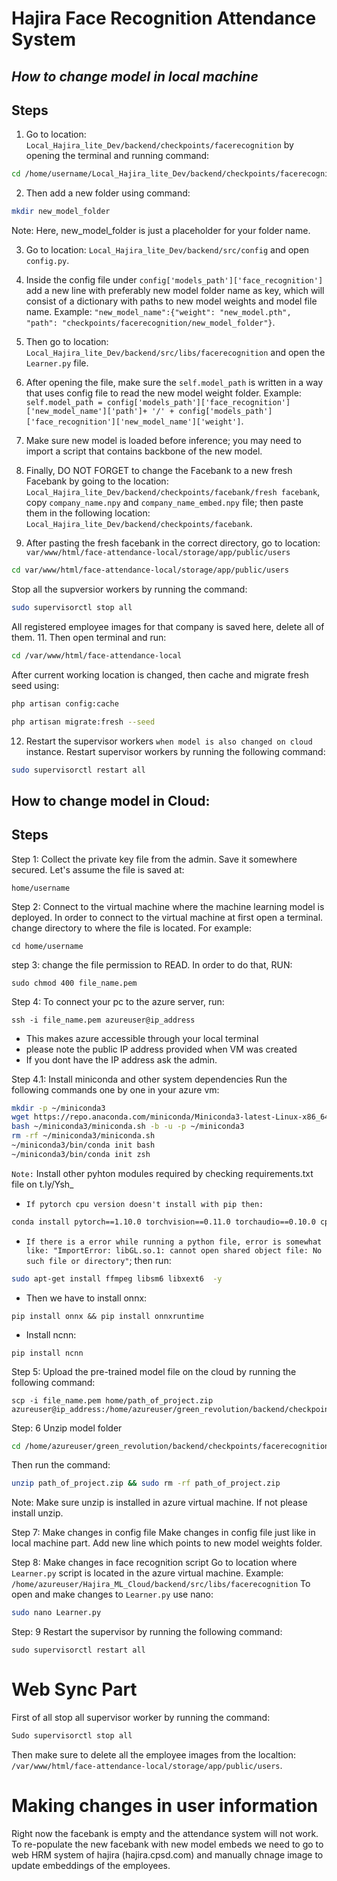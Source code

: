 # Hajira Face Recognition Attendance System
## _How to change model in local machine_

## Steps 
1. Go to location: `Local_Hajira_lite_Dev/backend/checkpoints/facerecognition` by opening the terminal and running command:
```bash
cd /home/username/Local_Hajira_lite_Dev/backend/checkpoints/facerecognition
```
2. Then add a new folder using command:
```bash
mkdir new_model_folder 
``` 
Note: Here, new_model_folder is just a placeholder for your folder name.

3. Go to location: `Local_Hajira_lite_Dev/backend/src/config` and open `config.py`.
4. Inside the config file under `config['models_path']['face_recognition']` add a new line with preferably new model folder name as key, which will consist of a dictionary with paths to new model weights and model file name.
Example: `"new_model_name":{"weight": "new_model.pth", "path": "checkpoints/facerecognition/new_model_folder"}`.

5. Then go to location: `Local_Hajira_lite_Dev/backend/src/libs/facerecognition` and open the `Learner.py` file.
6. After opening the file, make sure the `self.model_path` is written in a way that uses config file to read the new model weight folder. Example: `self.model_path = config['models_path']['face_recognition']['new_model_name']['path']+ '/' + config['models_path']['face_recognition']['new_model_name']['weight']`.
7. Make sure new model is loaded before inference; you may need to import a script that contains backbone of the new model. 
8. Finally, DO NOT FORGET to change the Facebank to a new fresh Facebank by going to the location: `Local_Hajira_lite_Dev/backend/checkpoints/facebank/fresh facebank`, copy `company_name.npy` and `company_name_embed.npy` file; then paste them in the following location: `Local_Hajira_lite_Dev/backend/checkpoints/facebank`. 
10. After pasting the fresh facebank in the correct directory, go to location: `var/www/html/face-attendance-local/storage/app/public/users` 
```bash
cd var/www/html/face-attendance-local/storage/app/public/users
``` 
Stop all the supversior workers by running the command:
```bash
sudo supervisorctl stop all
```
All registered employee images for that company is saved here, delete all of them.
11. Then open terminal and run:
```bash
cd /var/www/html/face-attendance-local
``` 
After current working location is changed, then cache and migrate fresh seed using:
```bash
php artisan config:cache 
```
```bash
php artisan migrate:fresh --seed 
``` 
12. Restart the supervisor workers `when model is also changed on cloud` instance. Restart supervisor workers by running the following command: 
```bash
sudo supervisorctl restart all
```


## How to change model in Cloud:

## Steps 
Step 1: Collect the private key file from the admin. Save it somewhere secured. Let's assume the file is saved at: 
```
home/username
```

Step 2: Connect to the virtual machine where the machine learning model is deployed. In order to connect to the virtual machine at first open a terminal. change directory to where the file is located. 
For example: 
```
cd home/username
```
step 3: change the file permission to READ.
In order to do that, RUN:
 ```
sudo chmod 400 file_name.pem
```
Step 4: To connect your pc to the azure server, run:
```
ssh -i file_name.pem azureuser@ip_address
```
* This makes azure accessible through your local terminal
* please note the public IP address provided when VM was created
* If you dont have the IP address ask the admin.

Step 4.1: Install miniconda and other system dependencies 
Run the following commands one by one in your azure vm:
```bash
mkdir -p ~/miniconda3
wget https://repo.anaconda.com/miniconda/Miniconda3-latest-Linux-x86_64.sh -O ~/miniconda3/miniconda.sh
bash ~/miniconda3/miniconda.sh -b -u -p ~/miniconda3
rm -rf ~/miniconda3/miniconda.sh
~/miniconda3/bin/conda init bash
~/miniconda3/bin/conda init zsh
``` 
`Note:` Install other pyhton modules required by checking requirements.txt file on t.ly/Ysh_  
* `If pytorch cpu version doesn't install with pip then:` 
```bash
conda install pytorch==1.10.0 torchvision==0.11.0 torchaudio==0.10.0 cpuonly -c pytorch 
```
* `If there is a error while running a python file, error is somewhat like: "ImportError: libGL.so.1: cannot open shared object file: No such file or directory"`; then run: 
```bash 
sudo apt-get install ffmpeg libsm6 libxext6  -y
```
* Then we have to install onnx: 
```
pip install onnx && pip install onnxruntime 
```
* Install ncnn:
```
pip install ncnn 
```
Step 5: Upload the pre-trained model file on the cloud by running the following command:
``` 
scp -i file_name.pem home/path_of_project.zip azureuser@ip_address:/home/azureuser/green_revolution/backend/checkpoints/facerecognition/model_folder
```
Step: 6 Unzip model folder
```bash 
cd /home/azureuser/green_revolution/backend/checkpoints/facerecognition/model_folder
``` 
Then run the command:
```bash 
unzip path_of_project.zip && sudo rm -rf path_of_project.zip
```
Note: Make sure unzip is installed in azure virtual machine. If not please install unzip.

Step 7: Make changes in config file 
Make changes in config file just like in local machine part. Add new line which points to new model weights folder.
    
Step 8: Make changes in face recognition script
Go to location where `Learner.py` script is located in the azure virtual machine.
Example: `/home/azureuser/Hajira_ML_Cloud/backend/src/libs/facerecognition`
To open and make changes to `Learner.py` use nano: 
```bash
sudo nano Learner.py
```

Step: 9 Restart the supervisor by running the following command:
```
sudo supervisorctl restart all
```

# Web Sync Part 
First of all stop all supervisor worker by running the command: 
```bash
Sudo supervisorctl stop all
```
Then make sure to delete all the employee images from the localtion: `/var/www/html/face-attendance-local/storage/app/public/users`. 

# Making changes in user information 
Right now the facebank is empty and the attendance system will not work. To re-populate the new facebank with new model embeds we need to go to web HRM system of hajira (hajira.cpsd.com) and manually chnage image to update embeddings of the employees. 